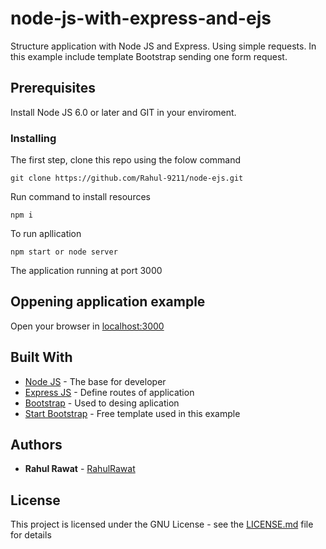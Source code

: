 # node-js-with-express-and-ejs

Structure application with Node JS and Express. Using simple requests. In this example include template Bootstrap sending one form request.

## Prerequisites

Install Node JS 6.0 or later and GIT in your enviroment.

### Installing

The first step, clone this repo using the folow command

```
git clone https://github.com/Rahul-9211/node-ejs.git
```

Run command to install resources

```
npm i
```

To run apllication

```
npm start or node server
```

The application running at port 3000

## Oppening application example

Open your browser in [localhost:3000](http://localhost:3000)

## Built With

- [Node JS](https://nodejs.org/en/) - The base for developer
- [Express JS](http://expressjs.com/) - Define routes of application
- [Bootstrap](https://getbootstrap.com/) - Used to desing aplication
- [Start Bootstrap](https://startbootstrap.com/template-categories/all/) - Free template used in this example

## Authors

- **Rahul Rawat** - [RahulRawat](https://github.com/rahul-9211)

## License

This project is licensed under the GNU License - see the [LICENSE.md](LICENSE.md) file for details
